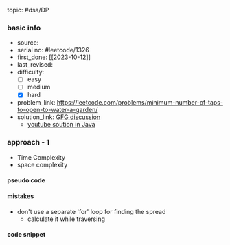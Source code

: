 topic: #dsa/DP 

### basic info
- source: 
- serial no: #leetcode/1326 
- first_done: [[2023-10-12]]
- last_revised:
- difficulty:
	- [ ] easy
	- [ ] medium
	- [x] hard
- problem_link: https://leetcode.com/problems/minimum-number-of-taps-to-open-to-water-a-garden/
- solution_link: [GFG discussion](https://www.geeksforgeeks.org/count-minimum-number-of-fountains-to-be-activated-to-cover-the-entire-garden/)
	- [youtube soution in Java](https://www.youtube.com/watch?v=Pk128gC_sdw)

### approach - 1
- Time Complexity
- space complexity

#### pseudo code

#### mistakes
- don't use a separate 'for' loop for finding the spread
	- calculate it while traversing
#### code snippet
```python

```